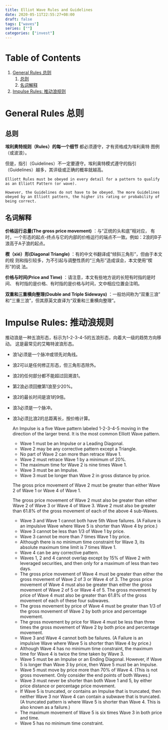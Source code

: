 ```yaml
---
title: Elliot Wave Rules and Guidelines
date: 2020-05-11T22:55:27+08:00
draft: false
tags: ["waves"]
series: [""]
categories: ["invest"]
---
```

# Table of Contents

1.  [General Rules 总则](#orgab8c475)
    1.  [总则](#org6210917)
    2.  [名词解释](#orgc7684cf)
2.  [Impulse Rules: 推动浪规则](#org4865ad5)


<a id="orgab8c475"></a>

# General Rules 总则


<a id="org6210917"></a>

## 总则

****埃利奥特规则（Rules）的每一个细节**** 都必须遵守，才有资格成为埃利奥特
图例（或波浪）。

但是，指引（Guidelines）不一定要遵守。埃利奥特模式遵守的指引
（Guidelines）越多，其评级或正确的概率就越高。

    Elliott Rules must be obeyed in every detail for a pattern to qualify as an Elliott Pattern (or wave).
    
    However, the Guidelines do not have to be obeyed. The more Guidelines obeyed by an Elliott pattern, the higher its rating or probability of being correct. 


<a id="orgc7684cf"></a>

## 名词解释

****价格运行总量(The gross price movement)**** ：与“正统的头和底”相对应，
有时，一个形态的起点-终点与它的内部的价格运行的端点不一致。例如：2浪的B子浪高于A子浪的起点。

****楔（xié）形(Diagonal Triangle)**** ：有的中文书翻译成“倾斜三角形”，但由于本文的规
则和指引较多，为不引起与调整性质的“三角形”造成误会，本文使用“楔形”的说
法。

****价格与时间(Price and Time)**** ：请注意，本文有些地方说的长短有时指的是时间、
有时指的是价格、有时指的是价格与时间，文中相应位置会注明。

****双重和三重横向整理(Double and Triple Sideways)**** ：一般坊间称为“双重三浪”
和“三重三浪”，但其原英文直译为“双重和三重横向整理”。


<a id="org4865ad5"></a>

# Impulse Rules: 推动浪规则

推动浪是一种五浪形态，标示为1-2-3-4-5的五浪形态，向着大一级的趋势方向移动。
这是最常见的艾略特波浪形态。

-   浪1必须是一个脉冲或领先对角线。
-   浪2可以是任何修正形态，但三角形态除外。
-   浪2的任何部分都不能超过回溯浪1。
-   第2浪必须回撤第1浪至少20%。
-   浪2的最长时间是浪1的9倍。
-   浪3必须是一个脉冲。
-   浪3必须比浪2的总距离长，按价格计算。

    An Impulse is a five Wave pattern labeled 1-2-3-4-5 moving in the
    direction of the larger trend. 
    It is the most common Elliott Wave pattern. 
    -  Wave 1 must be an Impulse or a Leading Diagonal. 
    - Wave 2 may be any corrective pattern except a Triangle. 
    - No part of Wave 2 can more than retrace Wave 1. 
    - Wave 2 must retrace Wave 1 by a minimum of 20%. 
    - The maximum time for Wave 2 is nine times Wave 1. 
    - Wave 3 must be an Impulse. 
    - Wave 3 must be longer than Wave 2 in gross distance by price. 
    
    
    The gross price movement of Wave 2 must be greater than either Wave 2
    of Wave 1 or Wave 4 of Wave 1. 
    
    The gross price movement of Wave 2 must also be greater than either Wave 2 of Wave 3 or Wave 4 of Wave 3. Wave 2 must also be greater than 61.8% of the gross movement of each of the above 4 sub-Waves. 
    - Wave 3 and Wave 1 cannot both have 5th Wave failures. (A Failure is an impulsive Wave where Wave 5 is shorter than Wave 4 by price.) 
    - Wave 3 cannot be less than 1/3 of Wave 1 by price. 
    - Wave 3 cannot be more than 7 times Wave 1 by price. 
    - Although there is no minimum time constraint for Wave 3, its absolute maximum time limit is 7 times Wave 1. 
    - Wave 4 can be any corrective pattern. 
    - Waves 1, 2 and 4 cannot overlap except by 15% of Wave 2 with leveraged securities, and then only for a maximum of less than two days. 
    - The gross price movement of Wave 4 must be greater than either the gross movement of Wave 2 of 3 or Wave 4 of 3. The gross price movement of Wave 4 must also be greater than either the gross movement of Wave 2 of 5 or Wave 4 of 5. The gross movement by price of Wave 4 must also be greater than 61.8% of the gross movement of each of these four subwaves. 
    - The gross movement by price of Wave 4 must be greater than 1/3 of the gross movement of Wave 2 by both price and percentage movement. 
    - The gross movement by price for Wave 4 must be less than three times the gross movement of Wave 2 by both price and percentage movement. 
    - Wave 3 and Wave 4 cannot both be failures. (A Failure is an impulsive Wave where Wave 5 is shorter than Wave 4 by price.) 
    - Although Wave 4 has no minimum time constraint, the maximum time for Wave 4 is twice the time taken by Wave 3. 
    - Wave 5 must be an Impulse or an Ending Diagonal. However, if Wave 5 is longer than Wave 3 by price, then Wave 5 must be an Impulse. 
    - Wave 5 must move by price more than 70% of Wave 4. (This is not gross movement. Only consider the end points of both Waves.) 
    - Wave 3 must never be shorter than both Wave 1 and 5, by either price distance or percentage price movement. 
    - If Wave 5 is truncated, or contains an Impulse that is truncated, then neither Wave 3 nor Wave 4 can contain a subwave that is truncated. (A truncated pattern is where Wave 5 is shorter than Wave 4. This is also known as a failure.) 
    - The maximum movement of Wave 5 is six times Wave 3 in both price and time. 
    - Wave 5 has no minimum time constraint. 

